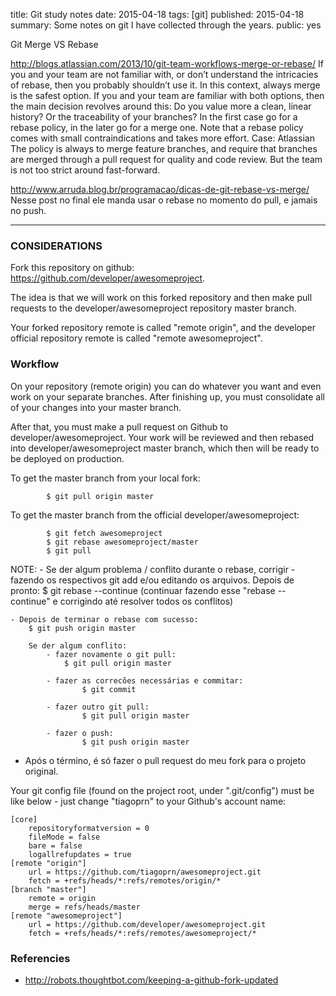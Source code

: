 title: Git study notes
date: 2015-04-18
tags: [git]
published: 2015-04-18 
summary: Some notes on git I have collected through the years.
public: yes

Git Merge VS Rebase

http://blogs.atlassian.com/2013/10/git-team-workflows-merge-or-rebase/
    If you and your team are not familiar with, or don’t understand the intricacies of rebase, then you probably shouldn’t use it. In this context, always merge is the safest option.
    If you and your team are familiar with both options, then the main decision revolves around this: Do you value more a clean, linear history? Or the traceability of your branches? In the first case go for a rebase policy, in the later go for a merge one.
    Note that a rebase policy comes with small contraindications and takes more effort.
    Case: Atlassian
        The policy is always to merge feature branches, and require that branches are merged through a pull request for quality and code review. But the team is not too strict around fast-forward.

http://www.arruda.blog.br/programacao/dicas-de-git-rebase-vs-merge/
    Nesse post no final ele manda usar o rebase no momento do pull, e jamais no push.


---

### CONSIDERATIONS ###

Fork this repository on github: https://github.com/developer/awesomeproject.

The idea is that we will work on this forked repository and then make pull requests to the developer/awesomeproject repository master branch.

Your forked repository remote is called "remote origin", and the developer official repository remote is called "remote awesomeproject".

### Workflow ###

On your repository (remote origin) you can do whatever you want and even work on your separate branches. After finishing up, you must consolidate all of your changes into your master branch.

After that, you must make a pull request on Github to developer/awesomeproject. Your work will be reviewed and then rebased into developer/awesomeproject master branch, which then will be ready to be deployed on production.

To get the master branch from your local fork:

```
        $ git pull origin master
```

To get the master branch from the official developer/awesomeproject:

```
        $ git fetch awesomeproject
        $ git rebase awesomeproject/master
        $ git pull
```

NOTE:
    - Se der algum problema / conflito durante o rebase, corrigir - fazendo os respectivos git add e/ou editando os arquivos. Depois de pronto:
        $ git rebase --continue
        (continuar fazendo esse "rebase --continue" e corrigindo até resolver todos os conflitos)

    - Depois de terminar o rebase com sucesso:
        $ git push origin master

        Se der algum conflito:
            - fazer novamente o git pull:
                $ git pull origin master

            - fazer as correcões necessárias e commitar:
                    $ git commit

            - fazer outro git pull:
                    $ git pull origin master

            - fazer o push:
                    $ git push origin master

- Após o término, é só fazer o pull request do meu fork para o projeto original.


Your git config file (found on the project root, under ".git/config") must be like below - just change "tiagoprn" to your Github's account name:

```
[core]
    repositoryformatversion = 0
    fileMode = false
    bare = false
    logallrefupdates = true
[remote "origin"]
    url = https://github.com/tiagoprn/awesomeproject.git
    fetch = +refs/heads/*:refs/remotes/origin/*
[branch "master"]
    remote = origin
    merge = refs/heads/master
[remote "awesomeproject"]
    url = https://github.com/developer/awesomeproject.git
    fetch = +refs/heads/*:refs/remotes/awesomeproject/*
```
### Referencies ###
* http://robots.thoughtbot.com/keeping-a-github-fork-updated

